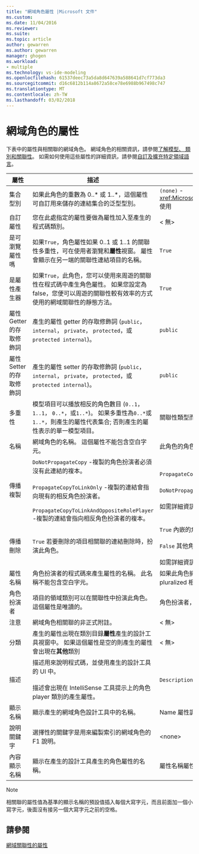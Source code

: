 ```yaml
---
title: "網域角色屬性 |Microsoft 文件"
ms.custom: 
ms.date: 11/04/2016
ms.reviewer: 
ms.suite: 
ms.topic: article
author: gewarren
ms.author: gewarren
manager: ghogen
ms.workload:
- multiple
ms.technology: vs-ide-modeling
ms.openlocfilehash: 61537deec73a5da8d647639a588641d7cf773da3
ms.sourcegitcommit: d16c6812b114a8672a58ce78e6988b967498c747
ms.translationtype: MT
ms.contentlocale: zh-TW
ms.lasthandoff: 03/02/2018
---
```

# <a name="properties-of-domain-roles"></a>網域角色的屬性
下表中的屬性與相關聯的網域角色。 網域角色的相關資訊，請參閱[了解模型、 類別和關聯性](../modeling/understanding-models-classes-and-relationships.md)。 如需如何使用這些屬性的詳細資訊，請參閱[自訂及擴充特定領域語言](../modeling/customizing-and-extending-a-domain-specific-language.md)。

|屬性|描述|預設|
|--------------|-----------------|-------------|
|集合型別|如果此角色的重數為 0..* 或 1..\*，這個屬性可自訂用來儲存的連結集合的泛型型別。|`(none)` - <xref:Microsoft.VisualStudio.Modeling.LinkedElementCollection%601> 使用|
|自訂屬性|您在此處指定的屬性要做為屬性加入至產生的程式碼類別。|< 無\>|
|是可瀏覽屬性嗎|如果`True`，角色屬性如果 0..1 或 1..1 的關聯性多重性，可在使用者瀏覽和**屬性**視窗。 屬性會顯示在另一端的關聯性連結項目的名稱。|`True`|
|是屬性產生器|如果`True`，此角色，您可以使用來周遊的關聯性在程式碼中產生角色屬性。 如果您設定為 false，您便可以周遊的關聯性較有效率的方式使用的網域關聯性的靜態方法。|`True`|
|屬性 Getter 的存取修飾詞|產生的屬性 getter 的存取修飾詞 (`public`， `internal`， `private`， `protected`，或`protected internal`)。|`public`|
|屬性 Setter 的存取修飾詞|產生的屬性 setter 的存取修飾詞 (`public`， `internal`， `private`， `protected`，或`protected internal`)。|`public`|
|多重性|模型項目可以播放相反的角色數目 (`0..1`， `1..1`， `0..*`，或`1..*`)。 如果多重性為`0..*`或`1..*`，則產生的屬性代表集合; 否則產生的屬性表示的單一模型項目。|關聯性類型而定，以及是否這是關聯性中的來源或目標角色。|
|名稱|網域角色的名稱。 這個屬性不能包含空白字元。|此角色的角色扮演者的領域類別名稱。|
|傳播複製|`DoNotPropagateCopy` -複製的角色扮演者必須沒有此連結的複本。<br /><br /> `PropagateCopyToLinkOnly` -複製的連結會指向現有的相反角色扮演者。<br /><br /> `PropagateCopyToLinkAndOppositeRolePlayer` -複製的連結會指向相反角色扮演者的複本。|`PropagateCopyToLinkAndOppositeRolePlayer` 內嵌來源角色。<br /><br /> `DoNotPropagateCopy` 其他角色。<br /><br /> 如需詳細資訊，請參閱[自訂複製行為](../modeling/customizing-copy-behavior.md)|
|傳播刪除|`True` 若要刪除的項目相關聯的連結刪除時，扮演此角色。|`True` 內嵌的角色的目標。<br /><br /> `False` 其他角色。<br /><br /> 如需詳細資訊，請參閱[自訂刪除行為](../modeling/customizing-deletion-behavior.md)。|
|屬性名稱|角色扮演者的程式碼來產生屬性的名稱。 此名稱不能包含空白字元。|如果此角色擁有零對一的相反角色名稱或一對一的多重性。否則，pluralized 相反的角色名稱。|
|角色扮演者|項目的領域類別可以在關聯性中扮演此角色。 這個屬性是唯讀的。|角色扮演者，此角色的領域類別。|
|注意|網域角色相關聯的非正式附註。|< 無\>|
|分類|產生的屬性出現在類別目錄**屬性**產生的設計工具視窗中。 如果這個屬性是空的則產生的屬性會出現在**其他**類別|< 無\>|
|描述|描述用來說明程式碼，並使用產生的設計工具的 UI 中。<br /><br /> 描述會出現在 IntelliSense 工具提示上的角色 player 類別的產生屬性。|`Description for` *角色的完整名稱*|
|顯示名稱|顯示產生的網域角色設計工具中的名稱。|Name 屬性調整過的值。|
|說明關鍵字|選擇性的關鍵字是用來編製索引的網域角色的 F1 說明。|\<none>|
|內容顯示名稱|顯示在產生的設計工具產生的角色屬性的名稱。|屬性名稱屬性調整過的值。|

> [!NOTE]
>  相關聯的屬性值為基準的顯示名稱的預設值插入每個大寫字元，而且前面加一個小寫字元，後面沒有接另一個大寫字元之前的空格。

## <a name="see-also"></a>請參閱
 [網域關聯性的屬性](../modeling/properties-of-domain-relationships.md)